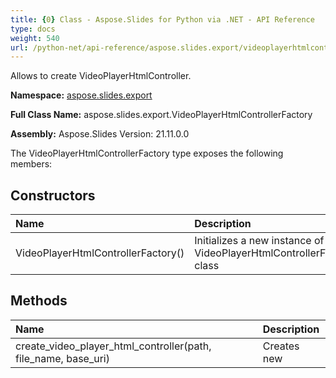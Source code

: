 ```yaml
---
title: {0} Class - Aspose.Slides for Python via .NET - API Reference
type: docs
weight: 540
url: /python-net/api-reference/aspose.slides.export/videoplayerhtmlcontrollerfactory/
---
```


Allows to create VideoPlayerHtmlController.

**Namespace:** [aspose.slides.export](/python-net/api-reference/aspose.slides.export/)

**Full Class Name:** aspose.slides.export.VideoPlayerHtmlControllerFactory

**Assembly:**  Aspose.Slides Version: 21.11.0.0

The VideoPlayerHtmlControllerFactory type exposes the following members:
## **Constructors**
|**Name**|**Description**|
| :- | :- |
|VideoPlayerHtmlControllerFactory()|Initializes a new instance of the VideoPlayerHtmlControllerFactory class|
## **Methods**
|**Name**|**Description**|
| :- | :- |
|create_video_player_html_controller(path, file_name, base_uri)|Creates new|
